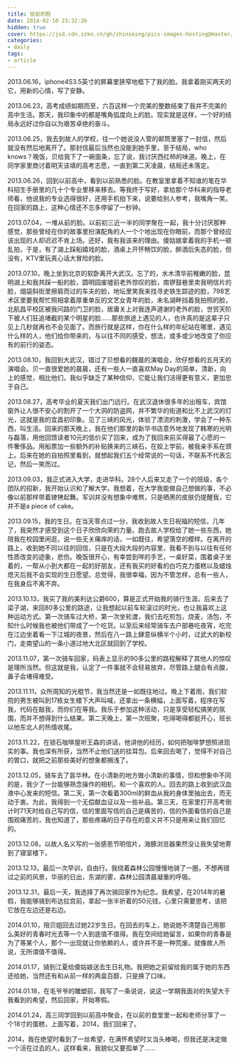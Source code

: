```yaml
---
title: 從前的脸
date: 2014-02-10 23:32:26
hidden: true
cover: https://jsd.cdn.zzko.cn/gh/zhinieing/picx-images-hosting@master/cover/formerface.jpg
categories:
- daily
tags:
- article
---
```

2013.06.16，iphone4S3.5英寸的屏幕里狭窄地框下了我的脸。我拿着刚买两天的它，用新的心情，写了安静。

2013.06.23，高考成绩如期而至，六百这样一个完美的整数结束了我并不完美的高中生活。那天，我印象中的都是嘴角弧度向上的脸。现实就是这样，一个好的结局永远好过你自以为艰苦卓绝的奋斗。

<!-- more -->

2013.06.25，我去到故人的学校，往一个她说没人管的邮筒里塞了一封信，然后就没有然后地离开了。那封信最后当然也没能到她手里，至于结局，who knows？晚饭，贝给我下了一碗面条，忘了说，我讨厌西红柿的味道。晚上，在同学家里商讨着明天该填的高考志愿，一直到第二天凌晨，结局还未落定。

2013.06.26，回到以前高中，看到以前熟悉的脸。在教室里拿着不知谁的笔在华科招生手册里的几十个专业里移来移去。等我终于写好，拿给那个华科来的指导老师看，他说我的专业选得很好，还用手机拍下来，说要给别人参考，我嘴角一笑。在回家的路上，这种心情还不忘多停留了一秒钟。

2013.07.04，一堆从前的脸。以前初三近一半的同学聚在一起，我十分讨厌那种感觉，那些曾经在你的故事里扮演配角的人一个个地出现在你眼前，而那个曾经应该出现的人却迟迟不肯上场。还好，我有我该来的理由。傻姑娘拿着我的手机一顿乱拍，于是，有了湖上踩船嬉戏的脸，酒桌上开怀畅饮的脸，醉酒后失态的脸，但没有，KTV里玩真心话大冒险的脸。

2013.07.10，晚上坐到北京的软卧离开大武汉。忘了的，水木清华前稚嫩的脸，昆明湖上和我共踩一船的脸，圆明园废墟前老外惊叹的脸，南锣鼓巷里卖我明信片的脸，烟袋斜街里擦肩而过的车夫的脸，地坛里笑我来找寻史铁生踪迹的脸，798艺术区里要我帮忙照相拿着厚重单反的文艺女青年的脸，未名湖畔挡着我拍照的脸，北航昌平校区被我问路的门卫的脸，居庸关上对我连声道谢的老外的脸，世贸天阶下被人们狂追堵截的某个明星的脸......那些旅途上遇见的人，也许真的是这辈子只见上几秒就再也不会见面了。而旅行就是这样，你在什么样的年纪站在哪里，遇见什么样的人，他们给你带来的，与以往不同的感受，想法，或多或少地改变了你应有的前行的姿态。

2013.08.10，我回到大武汉，错过了贝想看的魏晨的演唱会，欣仔想看的五月天的演唱会。贝一直很爱她的晨晨，还有一些人一直喜欢May Day的简单，清新，向上的感觉，相比他们，我似乎缺乏了某种信仰，它能让我们活得更有意义，更加忠于自己。

2013.08.27，高考毕业的夏天我们出门远行。在武汉退休很多年的出租车，宾馆窗外让人很不安心的割开了一个大洞的防盗网，并不繁华的街道和比不上武汉的灯光，这就是我的宜昌初印象。见了三峡的风光，体验了漂流的刺激，学会了一种东西，叫生活。回来的那天晚上，我在他们那里的新华书店意外地发现了韩寒的光明与磊落，用他回馈读者10元的低价买了回来，成为了我回来前买得最了心愿的一件奢侈品。用船票加一些额外的补贴换来的三峡石，在姣上学前，被我亲手系在颈上。后来在她的自拍照里看到，就想起我们五个经常说的一句话，不联系不代表忘记，然后一笑而过。

2013.09.03，我正式进入大学，走进华科。28个人后来又走了一个的班级，各个团队的招新，我开始认识和了解大学。我想着，在大学我能做自己想做的事，不必像以前那样带着镣铐起舞。军训并没有想象中难熬，只是晒黑的皮肤仍提醒我，它并不是a piece of cake。

2013.09.15，我的生日。在当天零点过一分，我收到故人生日祝福的短信，几年了，我突然才感受到这个日子欣欣向荣的力量。跑去故人学校给了她一些东西，她陪我在校园里闲逛，说一些无关痛痒的话，一如既往，希望落空的模样。在离开的路上，收到她不同以往的回信，只是在大段大段的内容里，我看不到与以往有任何性质改变的迹象，悲伤。晚饭很开心，有幸尝到咩的手艺，一桌好菜，围着桌子坐着的，一帮从小到大都在一起的好朋友，还有我买的好看的白巧克力蛋糕以及蜡烛熄灭后我不会实现的生日愿望。总觉得，我很幸福，因为不管怎样，总有一些人，在我身后不离不弃。

2013.10.13，我买了我的美利达公爵600，算是正式开始我的骑行生涯。后来去了梁子湖，来回80多公里的路途，让我想起以前车轮滚过的时光，也让我喜欢上这种运动方式。第一次骑车过大桥，第一次坐轮渡，我们去吃煎包，烧麦，汤包，不知什么时候我也被他们带成了一个吃货。以至后来经常骑车去户部巷吃夜宵，吃完在江边坐着看一下江城的夜景，然后在八一路上肆意纵横半个小时，过武大的新校门，走南望山的一条小道过地大北区就回到了学校。

2013.11.07，第一次骑车回家，码表上显示的90多公里的路程解释了其他人的惊叹是理所当然。但这就是我，认定了一件事就不会轻易放弃，尽管路上腿会有点酸，鼻子会堵得难受。

2013.11.11，众所周知的光棍节，我当然还是一如既往地过。晚上下着雨，我们软院的男生被叫到17栋女生楼下大声叫喊，还拿出一条横幅，上面写着，程序在写我，代码在敲我，而你们在等我。我乐于参加这种活动，只是享受轻松搞笑的氛围，而并不想得到什么结果。第二天晚上，第一次班聚，吃得喝得都挺开心，班长以他东北人的热情收尾。

2013.11.22，在锁石咖啡屋听王森的讲话，他讲他的经历，如何把咖啡梦想照进现实的事。我也深有所获，当然不止他们送的挂耳包。后来回去喝了，觉得不对自己的胃口，就把之前那些美好的想象都搁浅了。

2013.12.05，骑车去了昙华林。在小清新的地方做小清新的事情，但和想象中不同的是，我少了一台能够熟念操作的相机，和一个喜欢的人。回去的路上收到武汉血液中心发来的短信。第二天，第一次看着300ml的鲜血从我的身体里抽出去，而无动于衷。为此，我得到一个无偿献血证以及一些补品。第三天，在家里打开高考倒计时71天时给自己写的信，信的里面写信的自己是痛苦的，信的外面看信的自己是围观痛苦的，我也知道了，那些疼痛的日子存在的意义并不只是用来让我们回忆的。

2013.12.08，以故人名义写的一张感恩节明信片，海豚浏览器果然没让我失望地寄到了寝室楼下。

2013.12.13，最后一次早训，自由行。我绕着森林公园慢慢地骑了一圈，不想再错过之前的风景，华丽的日出，东湖的雾，森林公园清晨凝重的呼吸。

2013.12.31，最后一天，我选择了再次骑回家作为纪念。我希望，在2014年的暑假，我能够骑到布达拉宫前，拿起一张半折着的50元钱，心里只需要思考，该把它放在左边还是右边。

2014.01.10，陪贝姐回去过她22岁生日。在回去的车上，她说她不清楚自己用那么美好的青春时光去等一个人到底值不值得。我在空间给她留言，如果你的青春是为了等某个人，那个一出现就让你依赖的人，或许并不是一种荒废。就像故人所说，无所谓值不值得。

2014.01.17，骑到江夏给傻姑娘送去生日礼物。我把她之前留给我的属于她的东西还给她，当然还有和从前一样的两盒百醇，只是换了口味。

2014.01.18，在毛爷爷的雕塑前，我写了一条说说，说这一学期我面对的失望大于我看到的希望，然后回家，开始寒假。

2014.01.24，高三同学回到以前高中聚会，在以前的食堂里一起和老师分享了一个18寸的蛋糕，上面写着，2014，我们回来了。

2014，我在绝望时看到了一丝希望，在满怀希望时又当头棒喝，但我还是决定做一个活在过去的人，这样看来，我貌似又要孤单了......

<audio src="http://music.163.com/song/media/outer/url?id=30635706.mp3" poster="http://p2.music.126.net/4GMiYS1VYjHvyrMrW7ns7Q==/18229902788956334.jpg?param=130y130" name="从前慢" author="洪尘" loop autoplay>
</audio>